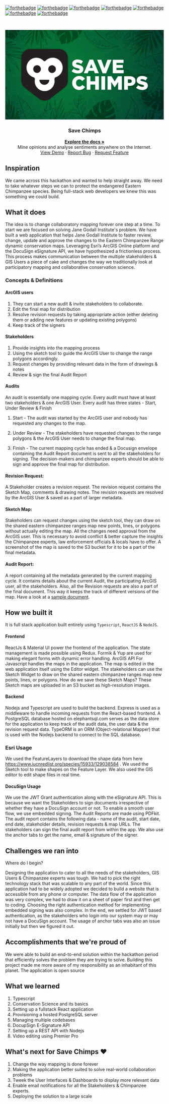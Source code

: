 [![forthebadge](https://forthebadge.com/images/badges/open-source.svg)](https://forthebadge.com)
[![forthebadge](https://forthebadge.com/images/badges/made-with-javascript.svg)](https://forthebadge.com)
[![forthebadge](https://forthebadge.com/images/badges/made-with-markdown.svg)](https://forthebadge.com)
[![forthebadge](https://forthebadge.com/images/badges/check-it-out.svg)](https://forthebadge.com)
[![forthebadge](https://forthebadge.com/images/badges/uses-git.svg)](https://forthebadge.com)
[![forthebadge](https://forthebadge.com/images/badges/uses-css.svg)](https://forthebadge.com)
[![forthebadge](https://forthebadge.com/images/badges/built-with-love.svg)](https://forthebadge.com)

<!-- PROJECT LOGO -->
<br />
<p align="center">
  <a href="https://github.com/sarthakarora1208/">
    <img src="./logos/SaveChimps.png" alt="Logo">
  </a>

  <h3 align="center">Save Chimps</h3>

  <p align="center">
    <a href="https://github.com/sarthakarora1208/save-chimps"><strong>Explore the docs »</strong></a>
    <br />
    Mine opinions and analyse sentiments anywhere on the internet.
    <br />
    <a href="https://youtu.be/eaTFKP7jum0">View Demo</a>
    ·
    <a href="https://github.com/sarthakarora1208/save-chimps/issues">Report Bug</a>
    ·
    <a href="https://github.com/sarthakarora1208/save-chimps/issues">Request Feature</a>
  </p>
</p>


## Inspiration

We came across this hackathon and wanted to help straight away. We need to take whatever steps we can to protect the endangered Eastern Chimpanzee species. Being full-stack web developers we knew this was something we could build. 

## What it does
The idea is to change collaboratory mapping forever one step at a time. To start we are focused on solving Jane Godall Institute's problem. We have built a web application that helps Jane Godall Institute to faster review, change, update and approve the changes to the Eastern Chimpanzee Range dynamic conservation maps. Leveraging Esri’s ArcGIS Online platform and the DocuSign eSignature API, we have hypothesized a frictionless process. This process makes communication between the multiple stakeholders & GIS Users a piece of cake and changes the way we traditionally look at participatory mapping and collaborative conservation science.

### Concepts & Definitions

#### ArcGIS users

1. They can start a new audit & invite stakeholders to collaborate.
2. Edit the final map for distribution
3. Resolve revision requests by taking appropriate action (either deleting them or adding new features or updating existing polygons)
4. Keep track of the signers

#### Stakeholders

1. Provide insights into the mapping process
2. Using the sketch tool to guide the ArcGIS User to change the range polygons accordingly.
3. Request changes by providing relevant data in the form of drawings & notes
4. Review & sign the final Audit Report

#### Audits

An audit is essentially one mapping cycle. Every audit must have at least two stakeholders & one ArcGIS User. Every audit has three states - Start, Under Review & Finish

1. Start - The audit was started by the ArcGIS user and nobody has requested any changes to the map.

2. Under Review - The stakeholders have requested changes to the range polygons & the ArcGIS User needs to change the final map.

3. Finish - The current mapping cycle has ended & a Docusign envelope containing the Audit Report document is sent to all the stakeholders for signing. The decision-makers and chimpanzee experts should be able to sign and approve the final map for distribution.

#### Revision Request:

A Stakeholder creates a revision request. The revision request contains the Sketch Map, comments & drawing notes. The revision requests are resolved by the ArcGIS User & saved as a part of larger metadata.

#### Sketch Map:

Stakeholders can request changes using the sketch tool, they can draw on the shared eastern chimpanzee ranges map new points, lines, or polygons without actually editing the map. All the changes need approval from the ArcGIS user. This is necessary to avoid conflict & better capture the insights the Chimpanzee experts, law enforcement officials & locals have to offer. A screenshot of the map is saved to the S3 bucket for it to be a part of the final metadata.

#### Audit Report:

A report containing all the metadata generated by the current mapping cycle. It contains details about the current Audit, the participating ArcGIS user, all the stakeholders. Also, all the Revision requests are also a part of the final document. This way it keeps the track of different versions of the map.
Have a look at a [sample document](https://bucket-1234.s3.amazonaws.com/11f88c48-a344-4484-a7e1-b101c3f61cf0.pdf).


## How we built it

It is full stack application built entirely using `Typescript`, `ReactJS` & `NodeJS`.

#### Frontend

ReactJs & Material UI power the frontend of the application. The state management is made possible using Redux. Formik & Yup are used for making elegant forms with dynamic error handling. ArcGIS API For Javascript handles the maps in the application.
The map is edited in the web application itself using the Editor widget. The stakeholders can use the Sketch Widget to draw on the shared eastern chimpanzee ranges map new points, lines, or polygons. How do we save these Sketch Maps? These Sketch maps are uploaded in an S3 bucket as high-resolution images.

#### Backend

Nodejs and Typescript are used to build the backend. Express is used as a middleware to handle incoming requests from the React-based frontend. A PostgreSQL database hosted on elephantsql.com serves as the data store for the application to keep track of the audit data, the user data & the revision request data. TypeORM is an ORM (Object-relational Mapper) that is used with the Nodejs backend to connect to the SQL database.

### Esri Usage 
We used the FeatureLayers to download the shape data from here https://www.iucnredlist.org/species/15933/129038584 . We used the Sketch tool to make shapes on the Feature Layer.  We also used the GIS editor to edit shape files in real time.

#### DocuSign Usage

We use the JWT Grant authentication along with the eSignature API. This is because we want the Stakeholders to sign documents irrespective of whether they have a DocuSign account or not. To enable a smooth user flow, we use embedded signing. The Audit Reports are made using PDFkit. The audit report contains the following data - name of the audit, start date, end date, stakeholder details, revision requests & map URLs. The stakeholders can sign the final audit report from within the app. We also use the anchor tabs to get the name, email & signature of the signer.

## Challenges we ran into

Where do I begin?

Designing the application to cater to all the needs of the stakeholders, GIS Users & Chimpanzee experts was tough. We had to pick the right technology stack that was scalable to any part of the world. Since this application had to be widely adopted we decided to build a website that is accessible from any phone or computer. The data flow of the application was very complex, we had to draw it on a sheet of paper first and then get to coding. Choosing the right authentication method for implementing embedded signing was also complex. In the end, we settled for JWT based authentication, as the stakeholders who login into our system may or may not have a DocuSign account. The usage of anchor tabs was also an issue initially but then we figured it out.


## Accomplishments that we're proud of

We were able to build an end-to-end solution within the hackathon period that efficiently solves the problem they are trying to solve. Building this project made me more aware of my responsibility as an inhabitant of this planet. The application is open source 

## What we learned

<ol>
<li> Typescript</li>
<li>Conservation Science and its basics</li>
<li>Setting up a fullstack React application</li>
<li>Provisioning a hosted PostgreSQL server</li>
<li>Managing multiple codebases</li>
<li>DocupSign E-Signature API</li>
<li>Setting up a REST API with Nodejs</li>
<li> Video editing using Premier Pro</li>
</ol>

## What's next for Save Chimps ❤️

<ol>
<li> Change the way mapping is done forever</li>
<li>Making the application better suited to solve real-world collaboration problems</li>
<li>Tweek the User Interfaces & Dashboards to display more relevant data</li>
<li>
Enable email notifications for all the Stakeholders & Chimpanzee experts.
</li>
<li>
Deploying the solution to a large scale
</li>
</ol>

